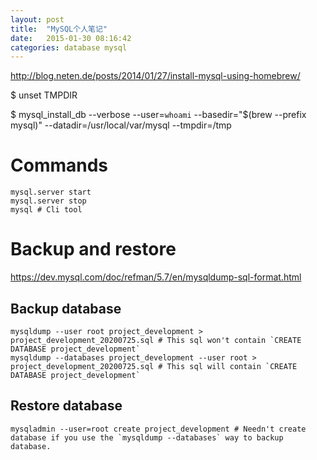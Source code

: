 ```yaml
---
layout: post
title:  "MySQL个人笔记"
date:   2015-01-30 08:16:42
categories: database mysql
---
```


http://blog.neten.de/posts/2014/01/27/install-mysql-using-homebrew/

$ unset TMPDIR

$ mysql_install_db --verbose --user=`whoami` --basedir="$(brew --prefix mysql)" --datadir=/usr/local/var/mysql --tmpdir=/tmp

# Commands
```shell script
mysql.server start
mysql.server stop
mysql # Cli tool
```

# Backup and restore
https://dev.mysql.com/doc/refman/5.7/en/mysqldump-sql-format.html

## Backup database 
```shell script
mysqldump --user root project_development > project_development_20200725.sql # This sql won't contain `CREATE DATABASE project_development` 
mysqldump --databases project_development --user root > project_development_20200725.sql # This sql will contain `CREATE DATABASE project_development`
```

## Restore database
```shell script
mysqladmin --user=root create project_development # Needn't create database if you use the `mysqldump --databases` way to backup database.

```
